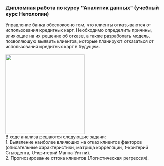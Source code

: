 <h3> Дипломная работа по курсу "Аналитик данных" (учебный курс Нетологии) </h3>
Управление банка обеспокоено тем, что клиенты отказываются от использования кредитных карт. Необходимо определить причины, влияющие на их решение об отказе, а также разработать модель, позволяющую выявить клиентов, которые планируют отказаться от использования кредитных карт в будущем. <br>
<br>
<img src="https://github.com/janesheshera/Bank_clients_Phyton/assets/63310859/d74e9cb1-bbcc-47d6-8765-8f86230d761f" height="250"/><br>
В ходе анализа решаются следующие задачи: <br>
1. Выявление наиболее влияющих на отказ клиентов факторов (описательные характеристики, матрица корреляции, t-критерий Стьюдента, U-критерий Манна-Уитни). <br>
2. Прогнозирование оттока клиентов (Логистическая регрессия). <br>
